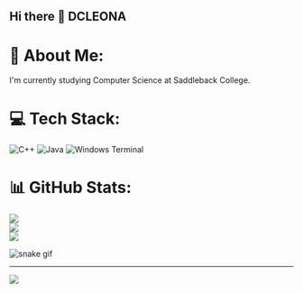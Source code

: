 ## Hi there 👋 DCLEONA

<!--
**dcleona/dcleona** is a ✨ _special_ ✨ repository because its `README.md` (this file) appears on your GitHub profile.

Here are some ideas to get you started:

- 🔭 I’m currently working on ...
- 🌱 I’m currently learning ...
- 👯 I’m looking to collaborate on ...
- 🤔 I’m looking for help with ...
- 💬 Ask me about ...
- 📫 How to reach me: ...
- 😄 Pronouns: ...
- ⚡ Fun fact: ...
-->
# 💫 About Me:
I'm currently studying Computer Science at Saddleback College.


# 💻 Tech Stack:
![C++](https://img.shields.io/badge/c++-%2300599C.svg?style=for-the-badge&logo=c%2B%2B&logoColor=white) ![Java](https://img.shields.io/badge/java-%23ED8B00.svg?style=for-the-badge&logo=openjdk&logoColor=white) ![Windows Terminal](https://img.shields.io/badge/Windows%20Terminal-%234D4D4D.svg?style=for-the-badge&logo=windows-terminal&logoColor=white)
# 📊 GitHub Stats:
![](https://github-readme-stats.vercel.app/api?username=dcleona&theme=dark&hide_border=false&include_all_commits=false&count_private=false)<br/>
![](https://nirzak-streak-stats.vercel.app/?user=dcleona&theme=dark&hide_border=false)<br/>
![](https://github-readme-stats.vercel.app/api/top-langs/?username=dcleona&theme=dark&hide_border=false&include_all_commits=false&count_private=false&layout=compact)

![snake gif](https://github.com/YOUR_USERNAME/YOUR_USERNAME/blob/output/github-snake-dark.svg)

---
[![](https://visitcount.itsvg.in/api?id=dcleona&icon=0&color=0)](https://visitcount.itsvg.in)

<!-- Proudly created with GPRM ( https://gprm.itsvg.in ) -->
